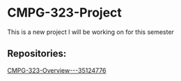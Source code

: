 # CMPG-323-Project
This is a new project I will be working on for this semester

## Repositories:
[CMPG-323-Overview---35124776](https://github.com/Kat-96/CMPG-323-Overview---35124776)
